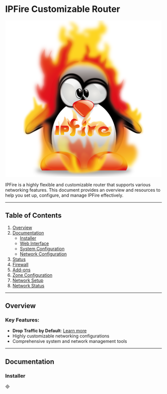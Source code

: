 # IPFire Customizable Router

![IPFire Logo](https://github.com/universalbit-dev/universalbit-dev/blob/main/ipfire/images/ipfire.png)

IPFire is a highly flexible and customizable router that supports various networking features. This document provides an overview and resources to help you set up, configure, and manage IPFire effectively.

---

## Table of Contents
1. [Overview](#overview)
2. [Documentation](#documentation)
   - [Installer](#installer)
   - [Web Interface](#web-interface)
   - [System Configuration](#system-configuration)
   - [Network Configuration](#network-configuration)
3. [Status](#status)
4. [Firewall](#firewall)
5. [Add-ons](#add-ons)
6. [Zone Configuration](#zone-configuration)
7. [Network Setup](#network-setup)
8. [Network Status](#network-status)

---

## Overview

### Key Features:
- **Drop Traffic by Default**: [Learn more](https://www.ipfire.org/blog/introducing-elementary-network-protection-dropping-all-traffic-from-and-to-hostile-networks-by-default)
- Highly customizable networking configurations
- Comprehensive system and network management tools

---

## Documentation

### Installer


